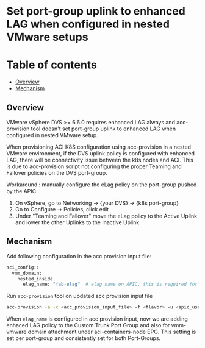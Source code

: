 # Set port-group uplink to enhanced LAG when configured in nested VMware setups

# Table of contents

* [Overview](#overview)
* [Mechanism](#mechanism)  

## Overview

VMware vSphere DVS >= 6.6.0 requires enhanced LAG always and acc-provision tool doesn't set port-group uplink to enhanced LAG when configured in nested VMware setup.

When provisioning ACI K8S configuration using acc-provision in a nested VMware environment, if the DVS uplink policy is configured with enhanced LAG, there will be connectivity issue between the k8s nodes and ACI. This is due to acc-provision script not configuring the proper Teaming and Failover policies on the DVS port-group.

Workaround : manually configure the eLag policy on the port-group pushed by the APIC.
1. On vSphere, go to Networking -> {your DVS} -> {k8s port-group} 
2. Go to Configure -> Policies, click edit
3. Under "Teaming and Failover" move the eLag policy to the Active Uplink and lower the other Uplinks to the Inactive Uplink


## Mechanism

Add following configuration in the acc provision input file:
```sh
aci_config::
  vmm_domain:
    nested_inside
      elag_name: "fab-elag"  # elag name on APIC, this is required for ESXi vDS >= 6.6.0
```

Run `acc-provision` tool on updated acc provision input file

```sh
acc-provision -a -c <acc_provision_input_file> -f <flavor> -u <apic_username> -p <apic_password> -o aci_deployment.yaml
```

When `elag_name` is configured in acc provision input, now we are adding enhaced LAG policy to the Custom Trunk Port Group and also for vmm-vmware domain attachment under aci-containers-node EPG. This setting is set per port-group and consistently set for both Port-Groups.

